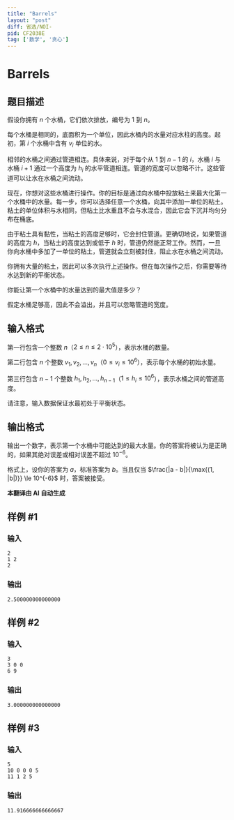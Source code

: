 ```yaml
---
title: "Barrels"
layout: "post"
diff: 省选/NOI-
pid: CF2038E
tag: ['数学', '贪心']
---
```


# Barrels

## 题目描述

假设你拥有 $n$ 个水桶，它们依次排放，编号为 $1$ 到 $n$。

每个水桶是相同的，底面积为一个单位，因此水桶内的水量对应水柱的高度。起初，第 $i$ 个水桶中含有 $v_i$ 单位的水。

相邻的水桶之间通过管道相连。具体来说，对于每个从 $1$ 到 $n-1$ 的 $i$，水桶 $i$ 与水桶 $i+1$ 通过一个高度为 $h_i$ 的水平管道相连。管道的宽度可以忽略不计。这些管道可以让水在水桶之间流动。

现在，你想对这些水桶进行操作。你的目标是通过向水桶中投放粘土来最大化第一个水桶中的水量。每一步，你可以选择任意一个水桶，向其中添加一单位的粘土。粘土的单位体积与水相同，但粘土比水重且不会与水混合，因此它会下沉并均匀分布在桶底。

由于粘土具有黏性，当粘土的高度足够时，它会封住管道。更确切地说，如果管道的高度为 $h$，当粘土的高度达到或低于 $h$ 时，管道仍然能正常工作。然而，一旦你向水桶中多加了一单位的粘土，管道就会立刻被封住，阻止水在水桶之间流动。

你拥有大量的粘土，因此可以多次执行上述操作。但在每次操作之后，你需要等待水达到新的平衡状态。

你能让第一个水桶中的水量达到的最大值是多少？

假定水桶足够高，因此不会溢出，并且可以忽略管道的宽度。

## 输入格式

第一行包含一个整数 $n$（$2 \le n \le 2 \cdot 10^5$），表示水桶的数量。

第二行包含 $n$ 个整数 $v_1, v_2, \dots, v_n$（$0 \le v_i \le 10^6$），表示每个水桶的初始水量。

第三行包含 $n - 1$ 个整数 $h_1, h_2, \dots, h_{n - 1}$（$1 \le h_i \le 10^6$），表示水桶之间的管道高度。

请注意，输入数据保证水最初处于平衡状态。

## 输出格式

输出一个数字，表示第一个水桶中可能达到的最大水量。你的答案将被认为是正确的，如果其绝对误差或相对误差不超过 $10^{-6}$。

格式上，设你的答案为 $a$，标准答案为 $b$。当且仅当 $\frac{|a - b|}{\max{(1, |b|)}} \le 10^{-6}$ 时，答案被接受。

 **本翻译由 AI 自动生成**

## 样例 #1

### 输入

```
2
1 2
2
```

### 输出

```
2.500000000000000
```

## 样例 #2

### 输入

```
3
3 0 0
6 9
```

### 输出

```
3.000000000000000
```

## 样例 #3

### 输入

```
5
10 0 0 0 5
11 1 2 5
```

### 输出

```
11.916666666666667
```

